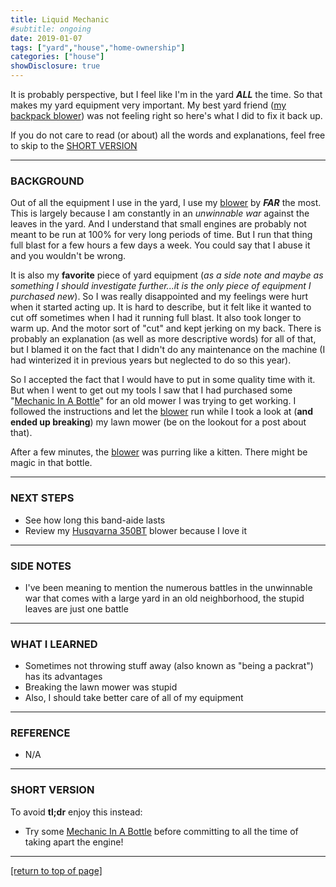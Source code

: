 ```yaml
---
title: Liquid Mechanic
#subtitle: ongoing
date: 2019-01-07
tags: ["yard","house","home-ownership"]
categories: ["house"]
showDisclosure: true
---
```


It is probably perspective, but I feel like I'm in the yard ***ALL*** the time.
So that makes my yard equipment very important.  My best yard friend
([my backpack blower](https://amzn.to/2CU7i2W)) was not feeling right so here's
what I did to fix it back up.<!--more-->

If you do not care to read (or about) all the words and explanations, feel free
to skip to the [SHORT VERSION](#tldr)

---

### BACKGROUND

Out of all the equipment I use in the yard, I use my
[blower](https://amzn.to/2CU7i2W) by ***FAR*** the most.  This is largely
because I am constantly in an *unwinnable war* against the leaves in the yard.
And I understand that small engines are probably not meant to be run at 100% for
very long periods of time.  But I run that thing full blast for a few hours a
few days a week.  You could say that I abuse it and you wouldn't be wrong.  

It is also my **favorite** piece of yard equipment (*as a side note and maybe as
something I should investigate further...it is the only piece of equipment I
purchased new*).  So I was really disappointed and my feelings were hurt when it
started acting up.  It is hard to describe, but it felt like it wanted to cut
off sometimes when I had it running full blast.  It also took longer to warm up.
And the motor sort of "cut" and kept jerking on my back.  There is probably an
explanation (as well as more descriptive words) for all of that, but I blamed it
on the fact that I didn't do any maintenance on the machine (I had winterized it
in previous years but neglected to do so this year).  

So I accepted the fact that I would have to put in some quality time with it.
But when I went to get out my tools I saw that I had purchased some
"[Mechanic In A Bottle](https://amzn.to/2Rwc5jm)" for an old mower I was trying
to get working.  I followed the instructions and let the
[blower](https://amzn.to/2CU7i2W) run while I took a look at (**and ended up
breaking**) my lawn mower (be on the lookout for a post about that).

After a few minutes, the [blower](https://amzn.to/2CU7i2W) was purring like a
kitten.  There might be magic in that bottle.

---

### NEXT STEPS

* See how long this band-aide lasts
* Review my [Husqvarna 350BT](https://amzn.to/2CU7i2W) blower because I love it

---

### SIDE NOTES

* I've been meaning to mention the numerous battles in the unwinnable war that
  comes with a large yard in an old neighborhood, the stupid leaves are just one
  battle

---

### WHAT I LEARNED

* Sometimes not throwing stuff away (also known as "being a packrat") has its
  advantages
* Breaking the lawn mower was stupid
* Also, I should take better care of all of my equipment

---

### REFERENCE

<div id="tldr"></div>

* N/A

---

### SHORT VERSION

To avoid **tl;dr** enjoy this instead:

* Try some [Mechanic In A Bottle](https://amzn.to/2Rwc5jm) before committing to
  all the time of taking apart the engine!

---

[[return to top of page]](#)
